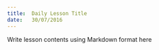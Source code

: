 ```yaml
---
title:  Daily Lesson Title
date:   30/07/2016
---
```


Write lesson contents using Markdown format here